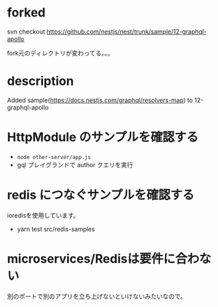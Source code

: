 # forked

svn checkout https://github.com/nestjs/nest/trunk/sample/12-graphql-apollo

fork元のディレクトリが変わってる。。。

# description

Added sample(https://docs.nestjs.com/graphql/resolvers-map) to 12-graphql-apollo

# HttpModule のサンプルを確認する

- `node other-server/app.js`
- gql プレイグランドで author クエリを実行

# redis につなぐサンプルを確認する

ioredisを使用しています。

- yarn test src/redis-samples

# microservices/Redisは要件に合わない

別のポートで別のアプリを立ち上げないといけないみたいなので。
